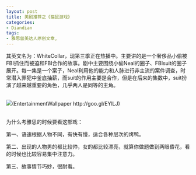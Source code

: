 ```yaml
---
layout: post
title: 美剧推荐之《猫鼠游戏》
categories:
- Diandian
tags:
- 雅思留美达人原创文章, 
---
```

<p>其英文名为：WhiteCollar，现第三季正在热播中。主要讲的是一个奢侈品小偷被FBI抓住而被迫和FBI合作的故事。剧中主要围绕小偷Neal的圈子、FBIsuit的圈子展开。每一集是一个案子，Neal利用他的能力和人脉进行非主流的案件调查，时常潜入罪犯中釜底抽薪，而suit的作用主要是合作，但是在后来的集数中，suit扮演了越来越重要的角色，几乎两人是同等的主角。<br /><br /></p>
<p><img src="http://m2.img.srcdd.com/farm5/d/2012/0627/10/8DB71BBDF0BB1167093534D4A57A6F72_B500_900_500_400.JPEG" />(EntertainmentWallpaper&nbsp;http://goo.gl/EYlLJ)<br /><br /></p>
<p>为什么考雅思的时候要看这部戏：</p>
<p>第一、语速根据人物不同，有快有慢，适合各种层次的烤鸭。</p>
<p>第二、出现的人物男的都比较帅，女的都比较漂亮，就算你做题做到两眼昏花，看的时候也比较容易集中注意力。</p>
<p>第三、故事情节巧妙，很耐看。</p>
<p></p>